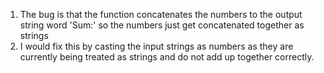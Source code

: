 1. The bug is that the function concatenates the numbers to the output string word 'Sum:' so the numbers just get concatenated together as strings
2. I would fix this by casting the input strings as numbers as they are currently being treated as strings and do not add up together correctly.
